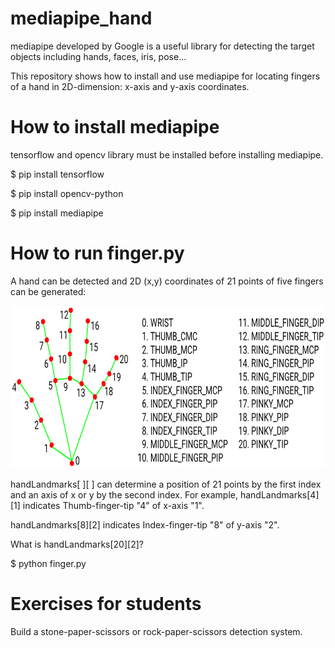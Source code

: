 # mediapipe_hand
mediapipe developed by Google is a useful library for detecting the target objects including hands, faces, iris, pose...

This repository shows how to install and use mediapipe for locating fingers of a hand in 2D-dimension: x-axis and y-axis coordinates.

# How to install mediapipe

tensorflow and opencv library must be installed before installing mediapipe.

$ pip install tensorflow

$ pip install opencv-python

$ pip install mediapipe

# How to run finger.py

A hand can be detected and 2D (x,y) coordinates of 21 points of 
five fingers can be generated:

<img src="hand.png" height=260 width=770 >

handLandmarks[ ][ ] can determine a position of 21 points by the first index and an axis of x or y by the second index.
For example, 
handLandmarks[4][1] indicates Thumb-finger-tip "4" of x-axis "1".

handLandmarks[8][2] indicates Index-finger-tip "8" of y-axis "2".

What is handLandmarks[20][2]?

$ python finger.py

# Exercises for students

Build a stone-paper-scissors or rock-paper-scissors detection system.

